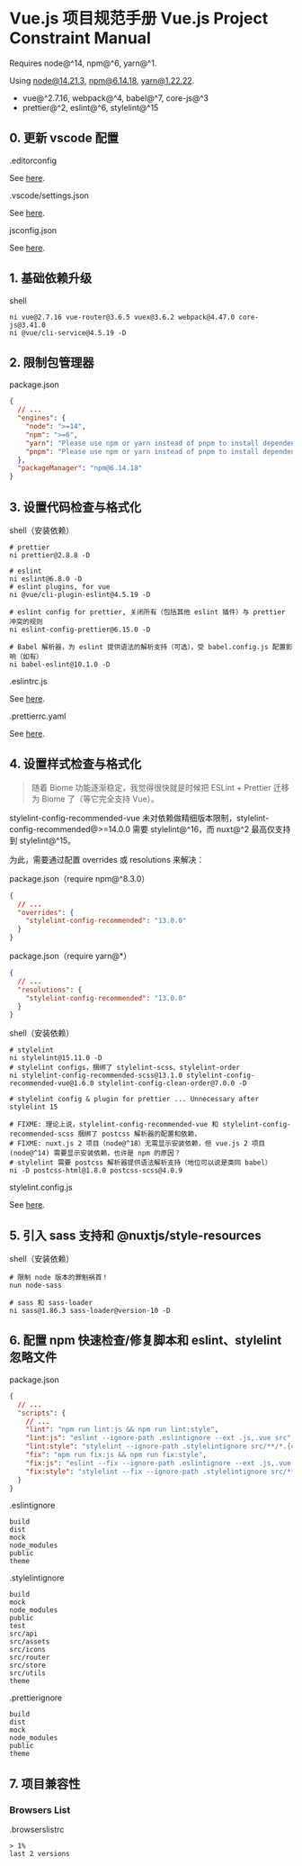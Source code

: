 # Vue.js 项目规范手册 Vue.js Project Constraint Manual

Requires node@^14, npm@^6, yarn@^1.

Using node@14.21.3, npm@6.14.18, yarn@1.22.22.

- vue@^2.7.16, webpack@^4, babel@^7, core-js@^3
- prettier@^2, eslint@^6, stylelint@^15

## 0. 更新 vscode 配置

.editorconfig

See [here](../constraint/.editorconfig).

.vscode/settings.json

See [here](../preferences/vscode/settings.default.project.jsonc).

jsconfig.json

See [here](../constraint/jsconfig.json).

## 1. 基础依赖升级

shell

```shell
ni vue@2.7.16 vue-router@3.6.5 vuex@3.6.2 webpack@4.47.0 core-js@3.41.0
ni @vue/cli-service@4.5.19 -D
```

## 2. 限制包管理器

package.json

```json
{
  // ...
  "engines": {
    "node": ">=14",
    "npm": ">=6",
    "yarn": "Please use npm or yarn instead of pnpm to install dependencies",
    "pnpm": "Please use npm or yarn instead of pnpm to install dependencies"
  },
  "packageManager": "npm@6.14.18"
}
```

## 3. 设置代码检查与格式化

shell（安装依赖）

```shell
# prettier
ni prettier@2.8.8 -D

# eslint
ni eslint@6.8.0 -D
# eslint plugins, for vue
ni @vue/cli-plugin-eslint@4.5.19 -D

# eslint config for prettier, 关闭所有（包括其他 eslint 插件）与 prettier 冲突的规则
ni eslint-config-prettier@6.15.0 -D

# Babel 解析器，为 eslint 提供语法的解析支持（可选），受 babel.config.js 配置影响（如有）
ni babel-eslint@10.1.0 -D
```

.eslintrc.js

See [here](../constraint/.eslintrc.js).

.prettierrc.yaml

See [here](../constraint/.prettierrc.yaml).

## 4. 设置样式检查与格式化

> 随着 Biome 功能逐渐稳定，我觉得很快就是时候把 ESLint + Prettier 迁移为 Biome 了（等它完全支持 Vue）。

stylelint-config-recommended-vue 未对依赖做精细版本限制，stylelint-config-recommended@>=14.0.0 需要 stylelint@^16，而 nuxt@^2 最高仅支持到 stylelint@^15。

为此，需要通过配置 overrides 或 resolutions 来解决：

package.json（require npm@^8.3.0）

```json
{
  // ...
  "overrides": {
    "stylelint-config-recommended": "13.0.0"
  }
}
```

package.json（require yarn@\*）

```json
{
  // ...
  "resolutions": {
    "stylelint-config-recommended": "13.0.0"
  }
}
```

shell（安装依赖）

```shell
# stylelint
ni stylelint@15.11.0 -D
# stylelint configs，捆绑了 stylelint-scss、stylelint-order
ni stylelint-config-recommended-scss@13.1.0 stylelint-config-recommended-vue@1.6.0 stylelint-config-clean-order@7.0.0 -D

# stylelint config & plugin for prettier ... Unnecessary after stylelint 15

# FIXME: 理论上说，stylelint-config-recommended-vue 和 stylelint-config-recommended-scss 捆绑了 postcss 解析器的配置和依赖，
# FIXME: nuxt.js 2 项目（node@^18）无需显示安装依赖，但 vue.js 2 项目 (node@^14) 需要显示安装依赖，也许是 npm 的原因？
# stylelint 需要 postcss 解析器提供语法解析支持（地位可以说是类同 babel）
ni -D postcss-html@1.8.0 postcss-scss@4.0.9
```

stylelint.config.js

See [here](../constraint/stylelint.config.js).

## 5. 引入 sass 支持和 @nuxtjs/style-resources

shell（安装依赖）

```shell
# 限制 node 版本的罪魁祸首！
nun node-sass

# sass 和 sass-loader
ni sass@1.86.3 sass-loader@version-10 -D
```

## 6. 配置 npm 快速检查/修复脚本和 eslint、stylelint 忽略文件

package.json

```json
{
  // ...
  "scripts": {
    // ...
    "lint": "npm run lint:js && npm run lint:style",
    "lint:js": "eslint --ignore-path .eslintignore --ext .js,.vue src",
    "lint:style": "stylelint --ignore-path .stylelintignore src/**/*.{css,scss,html,vue}",
    "fix": "npm run fix:js && npm run fix:style",
    "fix:js": "eslint --fix --ignore-path .eslintignore --ext .js,.vue src",
    "fix:style": "stylelint --fix --ignore-path .stylelintignore src/**/*.{css,scss,html,vue}"
  }
}
```

.eslintignore

```ignore
build
dist
mock
node_modules
public
theme
```

.stylelintignore

```ignore
build
mock
node_modules
public
test
src/api
src/assets
src/icons
src/router
src/store
src/utils
theme
```

.prettierignore

```ignore
build
dist
mock
node_modules
public
theme
```

## 7. 项目兼容性

### Browsers List

.browserslistrc

```browserslist
> 1%
last 2 versions
```
